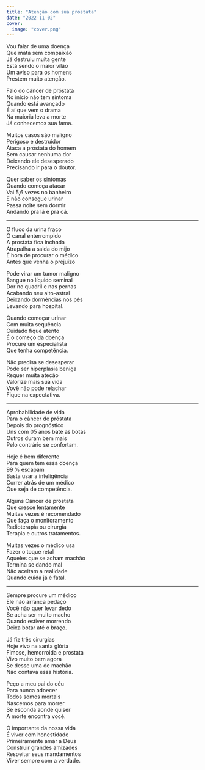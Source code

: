 ```yaml
---
title: "Atenção com sua próstata"
date: "2022-11-02"
cover:
  image: "cover.png"
---
```


Vou falar de uma doença  
Que mata sem compaixão  
Já destruiu muita gente  
Está sendo o maior vilão  
Um aviso para os homens  
Prestem  muito atenção.  

Falo do câncer de próstata  
No início não tem sintoma  
Quando está  avançado  
É aí que vem o drama  
Na maioria leva a morte  
Já conhecemos sua fama.  

Muitos casos são maligno  
Perigoso e destruidor  
Ataca a próstata do homem  
Sem causar nenhuma  dor  
Deixando ele desesperado  
Precisando ir para o doutor.  

Quer saber os sintomas  
Quando começa atacar  
Vai 5,6 vezes no banheiro  
E não consegue urinar  
Passa noite sem dormir  
Andando pra lá e pra cá.  

---

O fluco da urina fraco  
O canal enterrompido  
A prostata fica inchada  
Atrapalha a saida do mijo  
É hora de procurar o médico  
Antes que venha o prejuízo  

Pode virar um tumor maligno  
Sangue no líquido seminal  
Dor no quadril e nas pernas  
Acabando seu alto-astral  
Deixando dormências nos pés  
Levando para  hospital.  

Quando começar urinar  
Com muita sequência  
Cuidado fique atento  
É o começo da doença  
Procure um especialista  
Que tenha competência.  

Não precisa se desesperar  
Pode ser hiperplasia beniga  
Requer muita ateção  
Valorize mais sua vida  
Vovê não pode relachar  
Fique na expectativa.  

---

Aprobabilidade de vida  
Para o câncer de próstata  
Depois do prognóstico  
Uns com 05 anos bate as botas  
Outros duram bem mais  
Pelo contrário se confortam.  

Hoje é bem diferente  
Para quem tem essa doença  
99 % escapam  
Basta usar a inteligência  
Correr atrás de um médico  
Que seja de  competência.  

Alguns Câncer de próstata  
Que cresce lentamente  
Muitas vezes é recomendado  
Que faça o monitoramento  
Radioterapia ou cirurgia  
Terapia e  outros tratamentos.  

Muitas vezes o médico usa  
Fazer o  toque retal  
Aqueles que se acham  machão  
Termina se dando mal  
Não aceitam  a realidade  
Quando cuida já é fatal.  

---

Sempre procure um médico  
Ele não arranca pedaço  
Você não quer levar dedo  
Se acha ser muito macho  
Quando estiver morrendo  
Deixa botar até o braço.  

Já fiz três cirurgias  
Hoje vivo na santa glória  
Fimose, hemorroida e prostata  
Vivo muito bem agora  
Se desse uma de machão  
Não contava essa história.  

Peço a meu pai do céu  
Para nunca adoecer  
Todos somos mortais  
Nascemos para morrer  
Se esconda aonde quiser  
A morte encontra você.  

O importante da nossa vida  
É viver com honestidade  
Primeiramente amar a Deus  
Construir grandes amizades  
Respeitar seus mandamentos  
Viver sempre com a verdade.  
